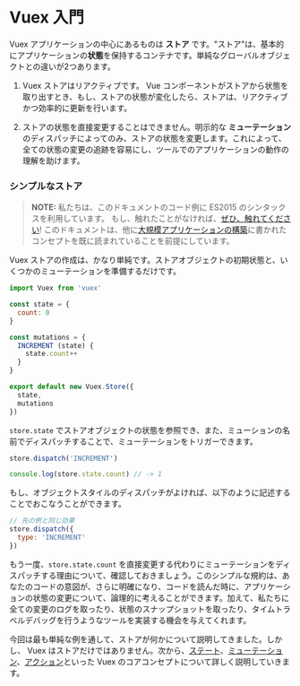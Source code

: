# Vuex 入門

Vuex アプリケーションの中心にあるものは **ストア** です。"ストア"は、基本的にアプリケーションの**状態**を保持するコンテナです。単純なグローバルオブジェクトとの違いが2つあります。

1. Vuex ストアはリアクティブです。 Vue コンポーネントがストアから状態を取り出すとき、もし、ストアの状態が変化したら、ストアは、リアクティブかつ効率的に更新を行います。

2. ストアの状態を直接変更することはできません。明示的な **ミューテーション**のディスパッチによってのみ、ストアの状態を変更します。これによって、全ての状態の変更の追跡を容易にし、ツールでのアプリケーションの動作の理解を助けます。

### シンプルなストア

> **NOTE:** 私たちは、このドキュメントのコード例に ES2015 のシンタックスを利用しています。 もし、触れたことがなければ、[ぜひ、触れてください](https://babeljs.io/docs/learn-es2015/)! このドキュメントは、他に[大規模アプリケーションの構築](https://jp.vuejs.org/guide/application.html)に書かれたコンセプトを既に読まれていることを前提にしています。

Vuex ストアの作成は、かなり単純です。ストアオブジェクトの初期状態と、いくつかのミューテーションを準備するだけです。

``` js
import Vuex from 'vuex'

const state = {
  count: 0
}

const mutations = {
  INCREMENT (state) {
    state.count++
  }
}

export default new Vuex.Store({
  state,
  mutations
})
```

`store.state` でストアオブジェクトの状態を参照でき、また、ミューションの名前でディスパッチすることで、ミューテーションをトリガーできます。

``` js
store.dispatch('INCREMENT')

console.log(store.state.count) // -> 1
```

もし、オブジェクトスタイルのディスパッチがよければ、以下のように記述することでおこなうことができます。

``` js
// 先の例と同じ効果
store.dispatch({
  type: 'INCREMENT'
})
```

もう一度、`store.state.count` を直接変更する代わりにミューテーションをディスパッチする理由について、確認しておきましょう。このシンプルな規約は、あなたのコードの意図が、さらに明確になり、コードを読んだ時に、アプリケーションの状態の変更について、論理的に考えることができます。加えて、私たちに全ての変更のログを取ったり、状態のスナップショットを取ったり、タイムトラベルデバッグを行うようなツールを実装する機会を与えてくれます。

今回は最も単純な例を通して、ストアが何かについて説明してきました。しかし、 Vuex はストアだけではありません。次から、[ステート](state.md)、[ミューテーション](mutations.md)、[アクション](actions.md)といった Vuex のコアコンセプトについて詳しく説明していきます。
